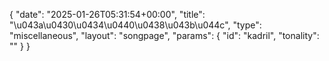 {
    "date": "2025-01-26T05:31:54+00:00",
    "title": "\u043a\u0430\u0434\u0440\u0438\u043b\u044c",
    "type": "miscellaneous",
    "layout": "songpage",
    "params": {
        "id": "kadril",
        "tonality": ""
    }
}